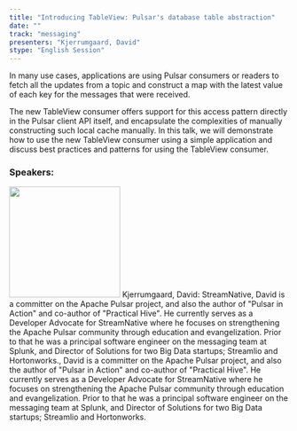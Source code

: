 ```yaml
---
title: "Introducing TableView: Pulsar's database table abstraction"
date: "" 
track: "messaging"
presenters: "Kjerrumgaard, David"
stype: "English Session"
---
```

In many use cases, applications are using Pulsar consumers or readers to fetch all the updates from a topic and construct a map with the latest value of each key for the messages that were received. 

The new TableView consumer offers support for this access pattern directly in the Pulsar client API itself, and encapsulate the complexities of manually constructing such local cache manually. In this talk, we will demonstrate how to use the new TableView consumer using a simple application and discuss best practices and patterns for using the TableView consumer.
 ### Speakers: 
 <img src="images/speaker/1021.png" width="200" />
 Kjerrumgaard, David: StreamNative, David is a committer on the Apache Pulsar project, and also the author of "Pulsar in Action" and co-author of "Practical Hive". He currently serves as a Developer Advocate for StreamNative where he focuses on strengthening the Apache Pulsar community through education and evangelization. Prior to that he was a principal software engineer on the messaging team at Splunk, and Director of Solutions for two Big Data startups; Streamlio and Hortonworks., David is a committer on the Apache Pulsar project, and also the author of "Pulsar in Action" and co-author of "Practical Hive". He currently serves as a Developer Advocate for StreamNative where he focuses on strengthening the Apache Pulsar community through education and evangelization. Prior to that he was a principal software engineer on the messaging team at Splunk, and Director of Solutions for two Big Data startups; Streamlio and Hortonworks.
 
